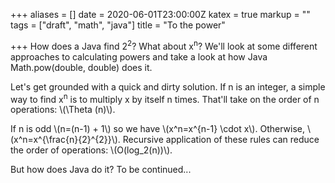 +++
aliases = []
date = 2020-06-01T23:00:00Z
katex = true
markup = ""
tags = ["draft", "math", "java"]
title = "To the power"

+++
How does a Java find 2<sup>2</sup>? What about x<sup>n</sup>? We'll look at some different approaches to calculating powers and take a look at how Java Math.pow(double, double) does it.

Let's get grounded with a quick and dirty solution. If n is an integer, a simple way to find x<sup>n</sup> is to multiply x by itself n times. That'll take on the order of n operations: \\(\Theta (n)\\).

If n is odd \\(n=(n-1) + 1\\) so we have \\(x^n=x^{n-1} \cdot x\\). Otherwise, \\(x^n=x^{\frac{n}{2}^{2}}\\). Recursive application of these rules can reduce the order of operations: \\(O(log_2(n))\\).

But how does Java do it? To be continued...